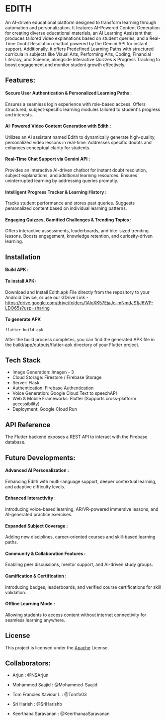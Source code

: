 
# EDITH

An AI-driven educational platform designed to transform learning through automation and personalization. It features AI-Powered Content Generation for creating diverse educational materials, an AI Learning Assistant that produces tailored video explanations based on student queries, and a Real-Time Doubt Resolution chatbot powered by the Gemini API for instant support. Additionally, it offers Predefined Learning Paths with structured curricula in subjects like Visual Arts, Performing Arts, Coding, Financial Literacy, and Science, alongside Interactive Quizzes & Progress Tracking to boost engagement and monitor student growth effectively.

## Features:

#### Secure User Authentication & Personalized Learning Paths :
Ensures a seamless login experience with role-based access.
Offers structured, subject-specific learning modules tailored to student's progress and interests.

####  AI-Powered Video Content Generation with Edith :
Utilizes an AI assistant named Edith to dynamically generate high-quality, personalized video lessons in real-time.
Addresses specific doubts and enhances conceptual clarity for students.

####  Real-Time Chat Support via Gemini API :
Provides an interactive AI-driven chatbot for instant doubt resolution, subject explanations, and additional learning resources.
Ensures uninterrupted learning by addressing queries promptly.

####  Intelligent Progress Tracker & Learning History :
Tracks student performance and stores past queries.
Suggests personalized content based on individual learning patterns.

####  Engaging Quizzes, Gamified Challenges & Trending Topics :
Offers interactive assessments, leaderboards, and bite-sized trending lessons.
Boosts engagement, knowledge retention, and curiosity-driven learning.
## Installation

#### Build APK : 

#### To install APK:
Download and Install Edith.apk File directly from the repository to your Android Device, or use our GDrive Link - https://drive.google.com/drive/folders/1AloXK57EjaJo-mNmdJS1jJ6WP-LDO65s?usp=sharing

#### To generate APK

```bash
flutter build apk 
```  
After the build process completes, you can find the generated APK file in the build/app/outputs/flutter-apk directory of your Flutter project.

## Tech Stack

- Image Generation: Imagen - 3
- Cloud Storage: Firestore / Firebase Storage
- Server: Flask
- Authentication: Firebase Authentication
- Voice Generation: Google Cloud Text to speechAPI
- Web & Mobile Frameworks: Flutter (Supports cross-platform accessibility)
- Deployment: Google Cloud Run



## API Reference

The Flutter backend exposes a REST API to interact with the Firebase database.
## Future Developments:

#### Advanced AI Personalization :
 Enhancing Edith with multi-language support,
deeper contextual learning, and adaptive difficulty levels.
#### Enhanced Interactivity :
Introducing voice-based learning, AR/VR-powered
immersive lessons, and AI-generated practice exercises.
#### Expanded Subject Coverage :
 Adding new disciplines, career-oriented courses and skill-based learning paths.
#### Community & Collaboration Features :
Enabling peer discussions, mentor support, and AI-driven study groups.
#### Gamification & Certification :
Introducing badges, leaderboards, and verified course certifications for skill validation.
#### Offline Learning Mode :
Allowing students to access content without internet connectivity for seamless learning anywhere.
## License
This project is licensed under the
[Apache](LICENSE) License.


## Collaborators:

- Arjun : @NSArjun
  
- Mohammed Saajid : @Mohammed-Saajid

- Tom Francies Xaviour L : @Tomfx03

- Sri Harish : @SriHarishb

- Keerthana Saravanan : @KeerthanaaSaravanan 

